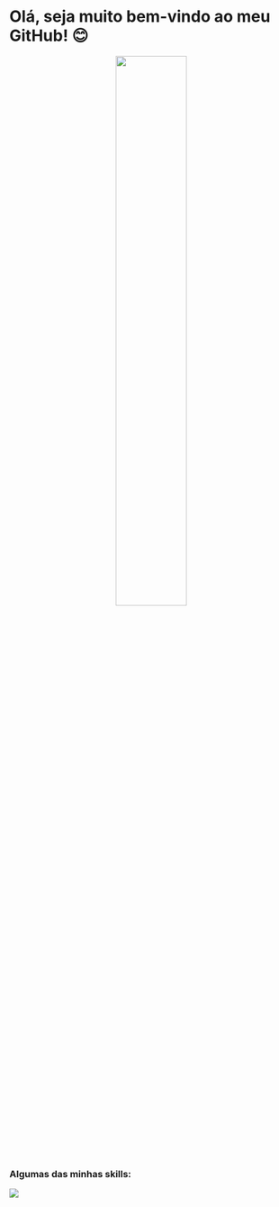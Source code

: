Olá, seja muito bem-vindo ao meu GitHub!  😊
============================================================================================================================================

<div align="center">
  <img style="width: 50%;
  height: auto;" src="https://camo.githubusercontent.com/c1dcb74cc1c1835b1d716f5051499a2814c683c806b15f04b0eba492863703e9/68747470733a2f2f63646e2e6472696262626c652e636f6d2f75736572732f3733303730332f73637265656e73686f74732f363538313234332f6176656e746f2e676966"/>
</div>

### Algumas das minhas skills:
<div align="left">
  <a href="https://skillicons.dev">
    <img src="https://skillicons.dev/icons?i=py,js,nodejs,cs,php,html,css,mysql,firebase,mongodb"/>
  </a>
</div>
